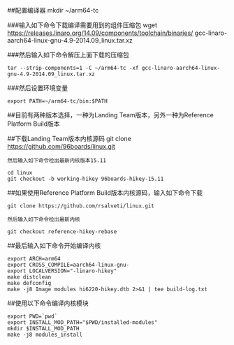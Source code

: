 ##配置编译器
	mkdir ~/arm64-tc
	
###输入如下命令下载编译需要用到的组件压缩包 
	wget https://releases.linaro.org/14.09/components/toolchain/binaries/
	gcc-linaro-aarch64-linux-gnu-4.9-2014.09_linux.tar.xz
	
###然后输入如下命令解压上面下载的压缩包 
	
	tar --strip-components=1 -C ~/arm64-tc -xf gcc-linaro-aarch64-linux-gnu-4.9-2014.09_linux.tar.xz
	
###然后设置环境变量 
	
	export PATH=~/arm64-tc/bin:$PATH

##目前有两种版本选择，一种为Landing Team版本，另外一种为Reference Platform Build版本 

##下载Landing Team版本内核源码 
	git clone https://github.com/96boards/linux.git
	
	然后输入如下命令检出最新内核版本15.11 
	
	cd linux
	git checkout -b working-hikey 96boards-hikey-15.11

##如果使用Reference Platform Build版本内核源码，输入如下命令下载 

	git clone https://github.com/rsalveti/linux.git
	
	然后输入如下命令检出最新内核 
	
	git checkout reference-hikey-rebase

##最后输入如下命令开始编译内核 

	export ARCH=arm64
	export CROSS_COMPILE=aarch64-linux-gnu-
	export LOCALVERSION="-linaro-hikey"
	make distclean 
	make defconfig 
	make -j8 Image modules hi6220-hikey.dtb 2>&1 | tee build-log.txt

##使用以下命令编译内核模块 

	export PWD=`pwd`
	export INSTALL_MOD_PATH="$PWD/installed-modules"
	mkdir $INSTALL_MOD_PATH
	make -j8 modules_install